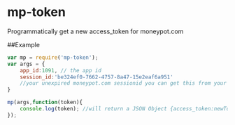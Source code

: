# mp-token
Programmatically get a new access_token for moneypot.com

##Example
```javascript
var mp = require('mp-token');
var args = {
    app_id:1091, // the app id
    session_id:'be324ef0-7662-4757-8a47-15e2eaf6a951'
    //your unexpired moneypot.com sessionid you can get this from your browser cookies
}

mp(args,function(token){
    console.log(token); //will return a JSON Object {access_token:newToken,expires_in:expirationDate}
});
```
